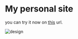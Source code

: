 # My personal site

you can try it now on [this](https://vellt.github.io/) url.

![design](https://user-images.githubusercontent.com/61885011/218543831-8ae9c7f1-9817-4673-8078-b4eb04236bdc.png)